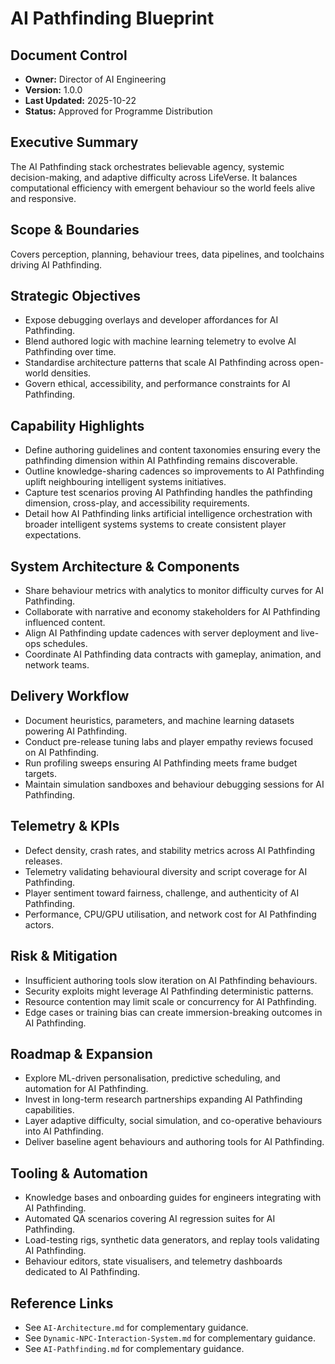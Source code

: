 # AI Pathfinding Blueprint
## Document Control
- **Owner:** Director of AI Engineering
- **Version:** 1.0.0
- **Last Updated:** 2025-10-22
- **Status:** Approved for Programme Distribution

## Executive Summary
The AI Pathfinding stack orchestrates believable agency, systemic decision-making, and adaptive
difficulty across LifeVerse. It balances computational efficiency with emergent behaviour so the
world feels alive and responsive.

## Scope & Boundaries
Covers perception, planning, behaviour trees, data pipelines, and toolchains driving AI Pathfinding.

## Strategic Objectives
- Expose debugging overlays and developer affordances for AI Pathfinding.
- Blend authored logic with machine learning telemetry to evolve AI Pathfinding over time.
- Standardise architecture patterns that scale AI Pathfinding across open-world densities.
- Govern ethical, accessibility, and performance constraints for AI Pathfinding.

## Capability Highlights
- Define authoring guidelines and content taxonomies ensuring every the pathfinding dimension within AI Pathfinding remains discoverable.
- Outline knowledge-sharing cadences so improvements to AI Pathfinding uplift neighbouring intelligent systems initiatives.
- Capture test scenarios proving AI Pathfinding handles the pathfinding dimension, cross-play, and accessibility requirements.
- Detail how AI Pathfinding links artificial intelligence orchestration with broader intelligent systems systems to create consistent player expectations.

## System Architecture & Components
- Share behaviour metrics with analytics to monitor difficulty curves for AI Pathfinding.
- Collaborate with narrative and economy stakeholders for AI Pathfinding influenced content.
- Align AI Pathfinding update cadences with server deployment and live-ops schedules.
- Coordinate AI Pathfinding data contracts with gameplay, animation, and network teams.

## Delivery Workflow
- Document heuristics, parameters, and machine learning datasets powering AI Pathfinding.
- Conduct pre-release tuning labs and player empathy reviews focused on AI Pathfinding.
- Run profiling sweeps ensuring AI Pathfinding meets frame budget targets.
- Maintain simulation sandboxes and behaviour debugging sessions for AI Pathfinding.

## Telemetry & KPIs
- Defect density, crash rates, and stability metrics across AI Pathfinding releases.
- Telemetry validating behavioural diversity and script coverage for AI Pathfinding.
- Player sentiment toward fairness, challenge, and authenticity of AI Pathfinding.
- Performance, CPU/GPU utilisation, and network cost for AI Pathfinding actors.

## Risk & Mitigation
- Insufficient authoring tools slow iteration on AI Pathfinding behaviours.
- Security exploits might leverage AI Pathfinding deterministic patterns.
- Resource contention may limit scale or concurrency for AI Pathfinding.
- Edge cases or training bias can create immersion-breaking outcomes in AI Pathfinding.

## Roadmap & Expansion
- Explore ML-driven personalisation, predictive scheduling, and automation for AI Pathfinding.
- Invest in long-term research partnerships expanding AI Pathfinding capabilities.
- Layer adaptive difficulty, social simulation, and co-operative behaviours into AI Pathfinding.
- Deliver baseline agent behaviours and authoring tools for AI Pathfinding.

## Tooling & Automation
- Knowledge bases and onboarding guides for engineers integrating with AI Pathfinding.
- Automated QA scenarios covering AI regression suites for AI Pathfinding.
- Load-testing rigs, synthetic data generators, and replay tools validating AI Pathfinding.
- Behaviour editors, state visualisers, and telemetry dashboards dedicated to AI Pathfinding.

## Reference Links
- See `AI-Architecture.md` for complementary guidance.
- See `Dynamic-NPC-Interaction-System.md` for complementary guidance.
- See `AI-Pathfinding.md` for complementary guidance.
